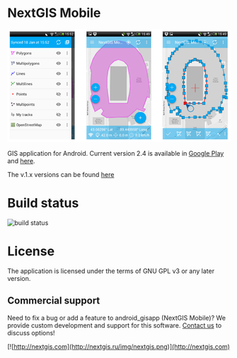 NextGIS Mobile
==============

![Screenshot_1](/art/NextGIS-Mobile-eng.png)

GIS application for Android. Current version 2.4 is available in [Google Play](https://play.google.com/store/apps/details?id=com.nextgis.mobile) and [here](https://github.com/nextgis/android_gisapp/releases/tag/v2.4).

The v.1.x versions can be found [here](https://github.com/nextgis/nextgismobile/releases)

Build status
============

![build status](http://176.9.38.120/buildbot/png?builder=ngmob)

License
=======

The application is licensed under the terms of GNU GPL v3 or any later version.

Commercial support
----------
Need to fix a bug or add a feature to android_gisapp (NextGIS Mobile)? We provide custom development and support for this software. [Contact us](http://nextgis.ru/en/contact/) to discuss options!

[![http://nextgis.com](http://nextgis.ru/img/nextgis.png)](http://nextgis.com)
